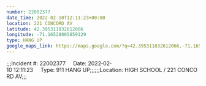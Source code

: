 ```yaml
---
number: 22002377
date_time: 2022-02-10T12:11:23+00:00
location: 221 CONCORD AV
latitude: 42.395311832612066
longitude: -71.16528005859129
type: HANG UP
google_maps_link: https://maps.google.com/?q=42.395311832612066,-71.16528005859129
---
```


;;;Incident #: 22002377     Date: 2022‐02‐10 12:11:23     Type: 911 HANG UP;;;;;;Location: HIGH SCHOOL / 221 CONCORD AV;;;

